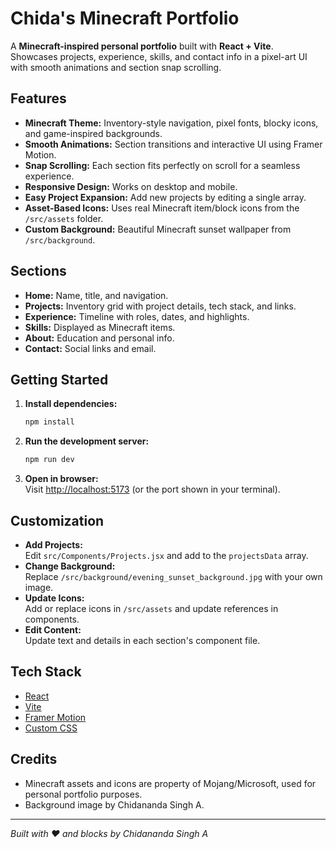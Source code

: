 # Chida's Minecraft Portfolio

A **Minecraft-inspired personal portfolio** built with **React + Vite**.  
Showcases projects, experience, skills, and contact info in a pixel-art UI with smooth animations and section snap scrolling.

## Features

- **Minecraft Theme:** Inventory-style navigation, pixel fonts, blocky icons, and game-inspired backgrounds.
- **Smooth Animations:** Section transitions and interactive UI using Framer Motion.
- **Snap Scrolling:** Each section fits perfectly on scroll for a seamless experience.
- **Responsive Design:** Works on desktop and mobile.
- **Easy Project Expansion:** Add new projects by editing a single array.
- **Asset-Based Icons:** Uses real Minecraft item/block icons from the `/src/assets` folder.
- **Custom Background:** Beautiful Minecraft sunset wallpaper from `/src/background`.

## Sections

- **Home:** Name, title, and navigation.
- **Projects:** Inventory grid with project details, tech stack, and links.
- **Experience:** Timeline with roles, dates, and highlights.
- **Skills:** Displayed as Minecraft items.
- **About:** Education and personal info.
- **Contact:** Social links and email.

## Getting Started

1. **Install dependencies:**
   ```bash
   npm install
   ```
2. **Run the development server:**
   ```bash
   npm run dev
   ```
3. **Open in browser:**  
   Visit [http://localhost:5173](http://localhost:5173) (or the port shown in your terminal).

## Customization

- **Add Projects:**  
  Edit `src/Components/Projects.jsx` and add to the `projectsData` array.
- **Change Background:**  
  Replace `/src/background/evening_sunset_background.jpg` with your own image.
- **Update Icons:**  
  Add or replace icons in `/src/assets` and update references in components.
- **Edit Content:**  
  Update text and details in each section's component file.

## Tech Stack

- [React](https://react.dev/)
- [Vite](https://vitejs.dev/)
- [Framer Motion](https://www.framer.com/motion/)
- [Custom CSS](https://developer.mozilla.org/en-US/docs/Web/CSS)

## Credits

- Minecraft assets and icons are property of Mojang/Microsoft, used for personal portfolio purposes.
- Background image by Chidananda Singh A.

---

*Built with ❤️ and blocks by Chidananda Singh A*
